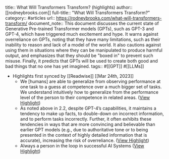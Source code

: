 title:: What Will Transformers Transform? (highlights)
author:: [[rodneybrooks.com]]
full-title:: "What Will Transformers Transform?"
category:: #articles
url:: https://rodneybrooks.com/what-will-transformers-transform/
document_note:: This document discusses the current state of Generative Pre-trained Transformer models (GPTs), such as GPT-3 and GPT-4, which have triggered much excitement and hype. It warns against overreliance on GPTs, noting that they have many limitations, such as their inability to reason and lack of a model of the world. It also cautions against using them in situations where they can be manipulated to produce harmful output, and emphasizes that they should be "boxed in" to prevent such misuse. Finally, it predicts that GPTs will be used to create both good and bad things that no one has yet imagined.
tags:: #[[GPT]] #[[LLMs]]

- Highlights first synced by [[Readwise]] [[Mar 24th, 2023]]
	- We [humans] are able to generalize from observing performance at one task to a guess at competence over a much bigger set of tasks. We understand intuitively how to generalize from the performance level of the person to their competence in related areas. ([View Highlight](https://read.readwise.io/read/01gw99xtcht6smtagsqtxextzb))
	- As noted above in 2.2, despite GPT-4’s capabilities, it maintains a tendency to make up facts, to double-down on incorrect information, and to perform tasks incorrectly. Further, it often exhibits these tendencies in ways that are more convincing and believable than earlier GPT models (e.g., due to authoritative tone or to being presented in the context of highly detailed information that is accurate), increasing the risk of overreliance. ([View Highlight](https://read.readwise.io/read/01gw99z0192tvxje32hd821sw3))
	- Always a person in the loop in successful AI Systems ([View Highlight](https://read.readwise.io/read/01gw99z8f3nqjtxzzyxv0egg4r))